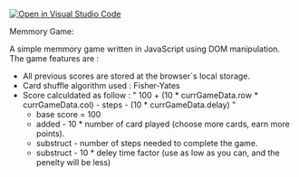 [![Open in Visual Studio Code](https://classroom.github.com/assets/open-in-vscode-c66648af7eb3fe8bc4f294546bfd86ef473780cde1dea487d3c4ff354943c9ae.svg)](https://classroom.github.com/online_ide?assignment_repo_id=9490517&assignment_repo_type=AssignmentRepo)

Memmory Game:

A simple memmory game written in JavaScript using DOM manipulation.
The game features are :

- All previous scores are stored at the browser`s local storage.
- Card shuffle algorithm used : Fisher-Yates
- Score calculdated as follow :
   " 100 + (10 * currGameData.row * currGameData.col) - steps - (10 *  currGameData.delay) " 
  - base score = 100
  - added - 10 * number of card played (choose more cards, earn more points).
  - substruct - number of steps needed to complete the game.
  - substruct - 10 * deley time factor (use as low as you can, and the penelty will be less)
  

